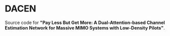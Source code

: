# DACEN
Source code for **"Pay Less But Get More: A Dual-Attention-based Channel Estimation Network for Massive MIMO Systems with Low-Density Pilots"**.
